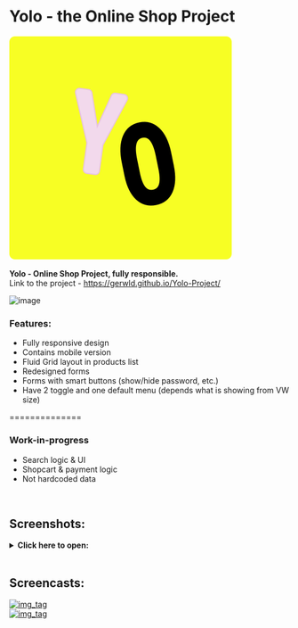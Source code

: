 # Yolo - the Online Shop Project
![Logo](https://raw.githubusercontent.com/gerwld/host-data/cb11fddbc5aa0a92ea3d2a8918c89eb48e954552/logo-yo.svg)

<b>Yolo - Online Shop Project, fully responsible.</b> \
Link to the project - https://gerwld.github.io/Yolo-Project/

![image](https://user-images.githubusercontent.com/47056812/139115659-44bb6e43-4eb0-423b-ac84-3ea399cd4569.png)

### Features:
- Fully responsive design
- Contains mobile version
- Fluid Grid layout in products list
- Redesigned forms
- Forms with smart buttons (show/hide password, etc.)
- Have 2 toggle and one default menu (depends what is showing from VW size)

==============

### Work-in-progress
- Search logic & UI
- Shopcart & payment logic
- Not hardcoded data

<br>

## Screenshots:

<details><summary><b>Click here to open:</b></summary><br>
 
![tg_image_3261434955](https://user-images.githubusercontent.com/47056812/139117064-355ab5a2-73b2-40f9-ada6-ced1996ed7a2.jpeg)
---
![image](https://user-images.githubusercontent.com/47056812/139117118-0a17b301-39e8-4c2f-a7a7-bd083419e020.png)
---
![image](https://user-images.githubusercontent.com/47056812/139117098-df65180f-65a0-40e2-8ff7-d62ff0f1cf0d.png)
---
![image](https://user-images.githubusercontent.com/47056812/139117157-ec31bbeb-ec32-4aef-b92e-01c84240877b.png)
---
![image](https://user-images.githubusercontent.com/47056812/139117144-df5f6870-dc3a-4eb2-a54d-36dfb4df4e09.png)
---
![image](https://user-images.githubusercontent.com/47056812/139117180-4a48425a-18d6-4edf-a5dc-2e871b7b28dd.png)
---
![image](https://user-images.githubusercontent.com/47056812/139117264-f1e4da10-25c1-4408-a958-0bc25de0f8bf.png)
---

</details>
<br>

## Screencasts:

[![img_tag](https://user-images.githubusercontent.com/47056812/139118778-d3b8d98a-4351-4efb-9659-b134e7155c25.png)](https://youtu.be/bWtihxKpe-8)
<br>
[![img_tag](https://user-images.githubusercontent.com/47056812/139116099-e5657c1c-309b-4915-bc4d-99edecd8ac6b.png)](https://youtu.be/2xELyaefBWY)
